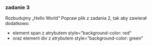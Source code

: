 ### zadanie 3

Rozbudujmy „Hello World”
Popraw plik z zadania 2, tak aby zawierał dodatkowo:
- element span z atrybutem style=”background-color: red”
- oraz element div z atrybutem style=”background-color: green”